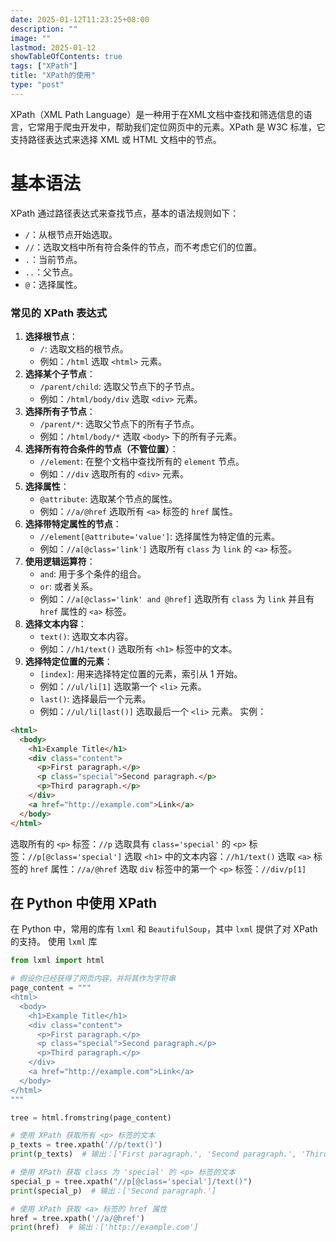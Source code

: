 ```yaml
---
date: 2025-01-12T11:23:25+08:00
description: ""
image: ""
lastmod: 2025-01-12
showTableOfContents: true
tags: ["XPath"]
title: "XPath的使用"
type: "post"
---
```

XPath（XML Path Language）是一种用于在XML文档中查找和筛选信息的语言，它常用于爬虫开发中，帮助我们定位网页中的元素。XPath 是 W3C 标准，它支持路径表达式来选择 XML 或 HTML 文档中的节点。
# 基本语法
XPath 通过路径表达式来查找节点，基本的语法规则如下：
- `/`：从根节点开始选取。
- `//`：选取文档中所有符合条件的节点，而不考虑它们的位置。
- `.`：当前节点。
- `..`：父节点。
- `@`：选择属性。
### 常见的 XPath 表达式
1. **选择根节点**：
    - `/`: 选取文档的根节点。
    - 例如：`/html` 选取 `<html>` 元素。
2. **选择某个子节点**：
    - `/parent/child`: 选取父节点下的子节点。
    - 例如：`/html/body/div` 选取 `<div>` 元素。
3. **选择所有子节点**：
    - `/parent/*`: 选取父节点下的所有子节点。
    - 例如：`/html/body/*` 选取 `<body>` 下的所有子元素。
4. **选择所有符合条件的节点（不管位置）**：
    - `//element`: 在整个文档中查找所有的 `element` 节点。
    - 例如：`//div` 选取所有的 `<div>` 元素。
5. **选择属性**：
    - `@attribute`: 选取某个节点的属性。
    - 例如：`//a/@href` 选取所有 `<a>` 标签的 `href` 属性。
6. **选择带特定属性的节点**：
    - `//element[@attribute='value']`: 选择属性为特定值的元素。
    - 例如：`//a[@class='link']` 选取所有 `class` 为 `link` 的 `<a>` 标签。
7. **使用逻辑运算符**：
    - `and`: 用于多个条件的组合。
    - `or`: 或者关系。
    - 例如：`//a[@class='link' and @href]` 选取所有 `class` 为 `link` 并且有 `href` 属性的 `<a>` 标签。
8. **选择文本内容**：
    - `text()`: 选取文本内容。
    - 例如：`//h1/text()` 选取所有 `<h1>` 标签中的文本。
9. **选择特定位置的元素**：
    - `[index]`: 用来选择特定位置的元素，索引从 1 开始。
    - 例如：`//ul/li[1]` 选取第一个 `<li>` 元素。
    - `last()`: 选择最后一个元素。
    - 例如：`//ul/li[last()]` 选取最后一个 `<li>` 元素。
实例：
```html
<html>
  <body>
    <h1>Example Title</h1>
    <div class="content">
      <p>First paragraph.</p>
      <p class="special">Second paragraph.</p>
      <p>Third paragraph.</p>
    </div>
    <a href="http://example.com">Link</a>
  </body>
</html>
```
选取所有的 `<p>` 标签：`//p`
选取具有 `class='special'` 的 `<p>` 标签：`//p[@class='special']`
选取 `<h1>` 中的文本内容：`//h1/text()`
选取 `<a>` 标签的 `href` 属性：`//a/@href`
选取 `div` 标签中的第一个 `<p>` 标签：`//div/p[1]`
## 在 Python 中使用 XPath
在 Python 中，常用的库有 `lxml` 和 `BeautifulSoup`，其中 `lxml` 提供了对 XPath 的支持。
使用 `lxml` 库
```python
from lxml import html

# 假设你已经获得了网页内容，并将其作为字符串
page_content = """
<html>
  <body>
    <h1>Example Title</h1>
    <div class="content">
      <p>First paragraph.</p>
      <p class="special">Second paragraph.</p>
      <p>Third paragraph.</p>
    </div>
    <a href="http://example.com">Link</a>
  </body>
</html>
"""

tree = html.fromstring(page_content)

# 使用 XPath 获取所有 <p> 标签的文本
p_texts = tree.xpath('//p/text()')
print(p_texts)  # 输出：['First paragraph.', 'Second paragraph.', 'Third paragraph.']

# 使用 XPath 获取 class 为 'special' 的 <p> 标签的文本
special_p = tree.xpath("//p[@class='special']/text()")
print(special_p)  # 输出：['Second paragraph.']

# 使用 XPath 获取 <a> 标签的 href 属性
href = tree.xpath('//a/@href')
print(href)  # 输出：['http://example.com']

```